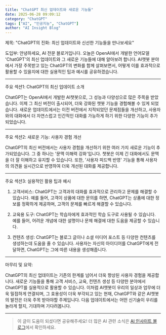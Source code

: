 ```yaml
---
title: "ChatGPT 최신 업데이트와 새로운 기능들"
date: 2025-06-28 09:09:12
category: "ChatGPT"
tags: ["AI", "인공지능", "ChatGPT"]
author: "AI Insight Blog"
---
```


제목: "ChatGPT의 진화: 최신 업데이트와 신선한 기능들을 만나보세요"

도입부:
안녕하세요, AI 전문 블로거입니다. 오늘은 OpenAI에서 개발한 언어모델 'ChatGPT'의 최신 업데이트와 그 새로운 기능들에 대해 알아보려 합니다. AI챗봇 분야에서 가장 주목받고 있는 ChatGPT의 변화를 함께 살펴보면서, 어떻게 이를 효과적으로 활용할 수 있을지에 대한 실용적인 팁과 예시를 공유하겠습니다.

---

주요 섹션1: ChatGPT의 최신 업데이트 소개

ChatGPT는 OpenAI에서 개발한 AI챗봇으로, 그 성능과 다양성으로 많은 주목을 받았습니다. 이제 그 최신 버전이 출시되어, 더욱 강화된 챗봇 기능을 경험해볼 수 있게 되었습니다. 새로운 업데이트에서는 이전 버전에서 지적되었던 문제점들을 개선하고, 사용자와의 대화에서 더 자연스럽고 인간적인 대화를 가능하게 하기 위한 다양한 기능이 추가되었습니다.

---

주요 섹션2: 새로운 기능: 사용자 경험 개선

ChatGPT의 최신 버전에서는 사용자 경험을 개선하기 위한 여러 가지 새로운 기능이 추가되었습니다. 그 중 하나는 '문맥 이해력 강화'입니다. 챗봇은 이제 긴 대화에서도 문맥을 더 잘 이해하고 유지할 수 있습니다. 또한, '사용자 피드백 반영' 기능을 통해 사용자의 의견을 실시간으로 반영하여 더욱 개선된 대화를 제공합니다. 

---

주요 섹션3: 실용적인 활용 팁과 예시

1. 고객서비스: ChatGPT는 고객과의 대화를 효과적으로 관리하고 문제를 해결할 수 있습니다. 예를 들어, 고객이 상품에 대한 문의를 하면, ChatGPT는 상품에 대한 정보를 정확하게 제공하며, 고객의 문제를 빠르게 해결할 수 있습니다.

2. 교육용 도구: ChatGPT는 학습자에게 효과적인 학습 도구로 사용될 수 있습니다. 예를 들어, 어려운 개념에 대한 설명이나 문제 해결에 대한 도움을 제공할 수 있습니다.

3. 컨텐츠 생성: ChatGPT는 블로그 글이나 소셜 미디어 포스트 등 다양한 컨텐츠를 생성하는데 도움을 줄 수 있습니다. 사용자는 자신의 아이디어를 ChatGPT에게 전달하면, ChatGPT는 그에 따른 내용을 생성해줍니다.

---

마무리 및 요약:

ChatGPT의 최신 업데이트는 기존의 한계를 넘어서 더욱 향상된 사용자 경험을 제공합니다. 새로운 기능들을 통해 고객 서비스, 교육, 컨텐츠 생성 등 다양한 분야에서 ChatGPT를 실용적으로 활용할 수 있습니다. 이처럼 AI챗봇이 우리의 일상과 업무에 더욱 밀접하게 연결되며, 그 효용성이 더욱 부각되고 있는 현재, ChatGPT와 같은 AI챗봇의 발전은 더욱 주목 받아야할 주제입니다. 다음 업데이트에서는 어떤 신기술이 우리를 놀라게 할지, 기대하며 기다려봅니다.

---

> 이 글이 도움이 되셨다면 공유해주세요! 
> 더 많은 AI 관련 소식은 [AI 인사이트 블로그](https://tonyhwang1004.github.io/ai-insight-blog)에서 확인하세요.
